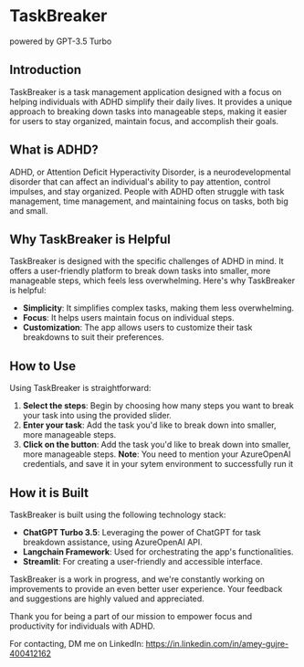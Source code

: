 # TaskBreaker 
powered by GPT-3.5 Turbo

## Introduction
TaskBreaker is a task management application designed with a focus on helping individuals with ADHD simplify their daily lives. It provides a unique approach to breaking down tasks into manageable steps, making it easier for users to stay organized, maintain focus, and accomplish their goals.

## What is ADHD?
ADHD, or Attention Deficit Hyperactivity Disorder, is a neurodevelopmental disorder that can affect an individual's ability to pay attention, control impulses, and stay organized. People with ADHD often struggle with task management, time management, and maintaining focus on tasks, both big and small.

## Why TaskBreaker is Helpful
TaskBreaker is designed with the specific challenges of ADHD in mind. It offers a user-friendly platform to break down tasks into smaller, more manageable steps, which feels less overwhelming. Here's why TaskBreaker is helpful:

- **Simplicity**: It simplifies complex tasks, making them less overwhelming.
- **Focus**: It helps users maintain focus on individual steps.
- **Customization**: The app allows users to customize their task breakdowns to suit their preferences.

## How to Use
Using TaskBreaker is straightforward:

1. **Select the steps**: Begin by choosing how many steps you want to break your task into using the provided slider.
2. **Enter your task**: Add the task you'd like to break down into smaller, more manageable steps.
3. **Click on the button**: Add the task you'd like to break down into smaller, more manageable steps.
   **Note**: You need to mention your AzureOpenAI credentials, and save it in your sytem environment to successfully run it

## How it is Built
TaskBreaker is built using the following technology stack:

- **ChatGPT Turbo 3.5**: Leveraging the power of ChatGPT for task breakdown assistance, using AzureOpenAI API.
- **Langchain Framework**: Used for orchestrating the app's functionalities.
- **Streamlit**: For creating a user-friendly and accessible interface.

TaskBreaker is a work in progress, and we're constantly working on improvements to provide an even better user experience. Your feedback and suggestions are highly valued and appreciated.

Thank you for being a part of our mission to empower focus and productivity for individuals with ADHD.

For contacting, DM me on LinkedIn: https://in.linkedin.com/in/amey-gujre-400412162
